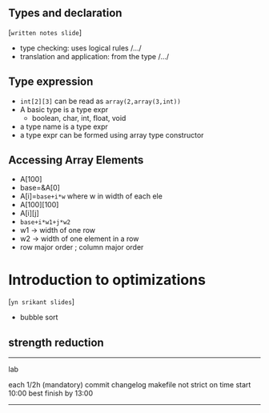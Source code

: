 ## Types and declaration
[`written notes slide`]
- type checking: uses logical rules /.../
- translation and application: from the type /.../

## Type expression
- `int[2][3]` can be read as `array(2,array(3,int))`
- A basic type is a type expr
  - boolean, char, int, float, void
- a type name is a type expr
- a type expr can be formed using array type constructor

## Accessing Array Elements
- A[100]
- base=&A[0]
- A[i]=`base+i*w` where w in width of each ele
- A[100][100]
- A[i][j]
- `base+i*w1+j*w2`
- w1 -> width of one row
- w2 -> width of one element in a row
- row major order ; column major order

# Introduction to optimizations
[`yn srikant slides`]
- bubble sort
## strength reduction

----
lab

each 1/2h (mandatory) commit
changelog
makefile
not strict on time
start 10:00
best finish by 13:00


----